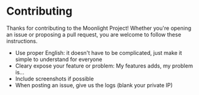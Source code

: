 # Contributing
Thanks for contributing to the Moonlight Project! Whether you're opening an issue or proposing a pull request, you are welcome to follow these instructions.

- Use proper English: it doesn't have to be complicated, just make it simple to understand for everyone
- Cleary expose your feature or problem: My features adds, my problem is...
- Include screenshots if possible
- When posting an issue, give us the logs (blank your private IP)
